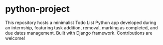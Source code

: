 # python-project
This repository hosts a minimalist Todo List Python app developed during an internship, featuring task addition, removal, marking as completed, and due dates management. Built with Django framework. Contributions are welcome!
